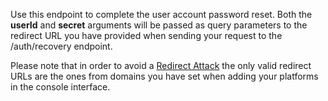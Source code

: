 Use this endpoint to complete the user account password reset. Both the **userId** and **secret** arguments will be passed as query parameters to the redirect URL you have provided when sending your request to the /auth/recovery endpoint.

Please note that in order to avoid a [Redirect Attack](https://github.com/OWASP/CheatSheetSeries/blob/master/cheatsheets/Unvalidated_Redirects_and_Forwards_Cheat_Sheet.md) the only valid redirect URLs are the ones from domains you have set when adding your platforms in the console interface.